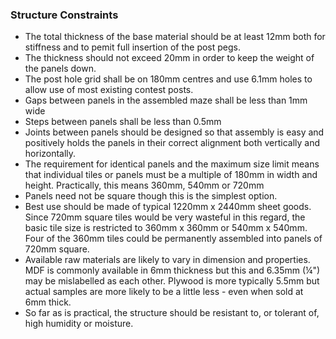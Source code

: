 ### Structure Constraints

- The total thickness of the base material should be at least 12mm both for stiffness and to pemit full insertion of the post pegs.
- The thickness should not exceed 20mm in order to keep the weight of the panels down.
- The post hole grid shall be on 180mm centres and use 6.1mm holes to allow use of most existing contest posts.
- Gaps between panels in the assembled maze shall be less than 1mm wide
- Steps between panels shall be less than 0.5mm
- Joints between panels should be designed so that assembly is easy and positively holds the panels in their correct alignment both vertically and horizontally.
- The requirement for identical panels and the maximum size limit means that individual tiles or panels must be a multiple of 180mm in width and height. Practically, this means 360mm, 540mm or 720mm
- Panels need not be square though this is the simplest option.
- Best use should be made of typical 1220mm x 2440mm sheet goods. Since 720mm square tiles would be very wasteful in this regard, the basic tile size is restricted to 360mm x 360mm or 540mm x 540mm. Four of the 360mm tiles could be permanently assembled into panels of 720mm square.
- Available raw materials are likely to vary in dimension and properties. MDF is commonly available in 6mm thickness but this and 6.35mm (¼") may be mislabelled as each other. Plywood is more typically 5.5mm but actual samples are more likely to be a little less - even when sold at 6mm thick.
- So far as is practical, the structure should be resistant to, or tolerant of, high humidity or moisture.

